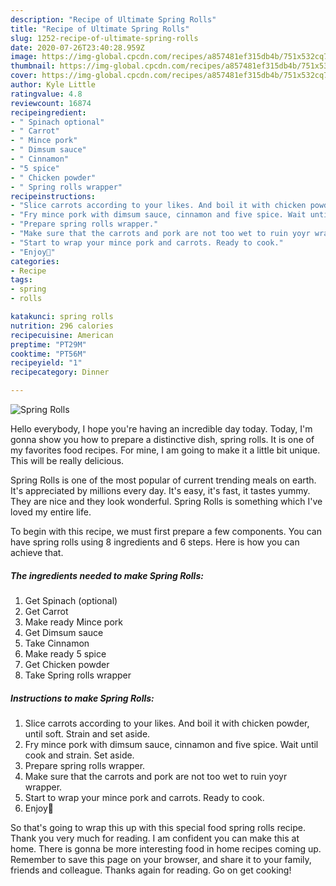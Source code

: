 ```yaml
---
description: "Recipe of Ultimate Spring Rolls"
title: "Recipe of Ultimate Spring Rolls"
slug: 1252-recipe-of-ultimate-spring-rolls
date: 2020-07-26T23:40:28.959Z
image: https://img-global.cpcdn.com/recipes/a857481ef315db4b/751x532cq70/spring-rolls-recipe-main-photo.jpg
thumbnail: https://img-global.cpcdn.com/recipes/a857481ef315db4b/751x532cq70/spring-rolls-recipe-main-photo.jpg
cover: https://img-global.cpcdn.com/recipes/a857481ef315db4b/751x532cq70/spring-rolls-recipe-main-photo.jpg
author: Kyle Little
ratingvalue: 4.8
reviewcount: 16874
recipeingredient:
- " Spinach optional"
- " Carrot"
- " Mince pork"
- " Dimsum sauce"
- " Cinnamon"
- "5 spice"
- " Chicken powder"
- " Spring rolls wrapper"
recipeinstructions:
- "Slice carrots according to your likes. And boil it with chicken powder, until soft. Strain and set aside."
- "Fry mince pork with dimsum sauce, cinnamon and five spice. Wait until cook and strain. Set aside."
- "Prepare spring rolls wrapper."
- "Make sure that the carrots and pork are not too wet to ruin yoyr wrapper."
- "Start to wrap your mince pork and carrots. Ready to cook."
- "Enjoy🤤"
categories:
- Recipe
tags:
- spring
- rolls

katakunci: spring rolls 
nutrition: 296 calories
recipecuisine: American
preptime: "PT29M"
cooktime: "PT56M"
recipeyield: "1"
recipecategory: Dinner

---
```



![Spring Rolls](https://img-global.cpcdn.com/recipes/a857481ef315db4b/751x532cq70/spring-rolls-recipe-main-photo.jpg)

Hello everybody, I hope you're having an incredible day today. Today, I'm gonna show you how to prepare a distinctive dish, spring rolls. It is one of my favorites food recipes. For mine, I am going to make it a little bit unique. This will be really delicious.

Spring Rolls is one of the most popular of current trending meals on earth. It's appreciated by millions every day. It's easy, it's fast, it tastes yummy. They are nice and they look wonderful. Spring Rolls is something which I've loved my entire life.




To begin with this recipe, we must first prepare a few components. You can have spring rolls using 8 ingredients and 6 steps. Here is how you can achieve that.

<!--inarticleads1-->

##### The ingredients needed to make Spring Rolls:

1. Get  Spinach (optional)
1. Get  Carrot
1. Make ready  Mince pork
1. Get  Dimsum sauce
1. Take  Cinnamon
1. Make ready 5 spice
1. Get  Chicken powder
1. Take  Spring rolls wrapper




<!--inarticleads2-->

##### Instructions to make Spring Rolls:

1. Slice carrots according to your likes. And boil it with chicken powder, until soft. Strain and set aside.
1. Fry mince pork with dimsum sauce, cinnamon and five spice. Wait until cook and strain. Set aside.
1. Prepare spring rolls wrapper.
1. Make sure that the carrots and pork are not too wet to ruin yoyr wrapper.
1. Start to wrap your mince pork and carrots. Ready to cook.
1. Enjoy🤤




So that's going to wrap this up with this special food spring rolls recipe. Thank you very much for reading. I am confident you can make this at home. There is gonna be more interesting food in home recipes coming up. Remember to save this page on your browser, and share it to your family, friends and colleague. Thanks again for reading. Go on get cooking!

